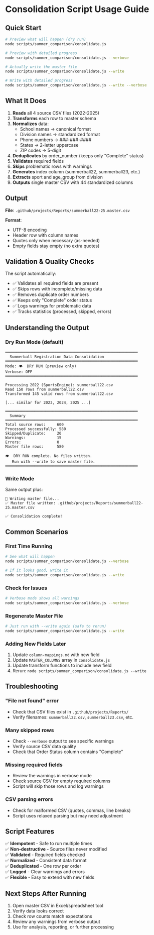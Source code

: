 # Consolidation Script Usage Guide

## Quick Start

```bash
# Preview what will happen (dry run)
node scripts/summer_comparison/consolidate.js

# Preview with detailed progress
node scripts/summer_comparison/consolidate.js --verbose

# Actually write the master file
node scripts/summer_comparison/consolidate.js --write

# Write with detailed progress
node scripts/summer_comparison/consolidate.js --write --verbose
```

## What It Does

1. **Reads** all 4 source CSV files (2022-2025)
2. **Transforms** each row to master schema
3. **Normalizes** data:
   - School names → canonical format
   - Division names → standardized format
   - Phone numbers → ###-###-####
   - States → 2-letter uppercase
   - ZIP codes → 5-digit
4. **Deduplicates** by order_number (keeps only "Complete" status)
5. **Validates** required fields
6. **Skips** problematic rows with warnings
7. **Generates** index column (summerball22, summerball23, etc.)
8. **Extracts** sport and age_group from division
9. **Outputs** single master CSV with 44 standardized columns

## Output

**File**: `.github/projects/Reports/summerball22-25.master.csv`

**Format**:
- UTF-8 encoding
- Header row with column names
- Quotes only when necessary (as-needed)
- Empty fields stay empty (no extra quotes)

## Validation & Quality Checks

The script automatically:
- ✅ Validates all required fields are present
- ✅ Skips rows with incomplete/missing data
- ✅ Removes duplicate order numbers
- ✅ Keeps only "Complete" order status
- ✅ Logs warnings for problematic data
- ✅ Tracks statistics (processed, skipped, errors)

## Understanding the Output

### Dry Run Mode (default)
```
═══════════════════════════════════════════════════════════
  Summerball Registration Data Consolidation
═══════════════════════════════════════════════════════════
Mode: 👁️  DRY RUN (preview only)
Verbose: OFF
═══════════════════════════════════════════════════════════

Processing 2022 (SportsEngine): summerball22.csv
Read 150 rows from summerball22.csv
Transformed 145 valid rows from summerball22.csv

[... similar for 2023, 2024, 2025 ...]

═══════════════════════════════════════════════════════════
  Summary
═══════════════════════════════════════════════════════════
Total source rows:     600
Processed successfully: 580
Skipped/Duplicate:     20
Warnings:              15
Errors:                0
Master file rows:      580

👁️  DRY RUN complete. No files written.
   Run with --write to save master file.
═══════════════════════════════════════════════════════════
```

### Write Mode
Same output plus:
```
📝 Writing master file...
✅ Master file written: .github/projects/Reports/summerball22-25.master.csv

✅ Consolidation complete!
```

## Common Scenarios

### First Time Running
```bash
# See what will happen
node scripts/summer_comparison/consolidate.js --verbose

# If it looks good, write it
node scripts/summer_comparison/consolidate.js --write
```

### Check for Issues
```bash
# Verbose mode shows all warnings
node scripts/summer_comparison/consolidate.js --verbose
```

### Regenerate Master File
```bash
# Just run with --write again (safe to rerun)
node scripts/summer_comparison/consolidate.js --write
```

### Adding New Fields Later
1. Update `column-mappings.md` with new field
2. Update `MASTER_COLUMNS` array in `consolidate.js`
3. Update transform functions to include new field
4. Rerun: `node scripts/summer_comparison/consolidate.js --write`

## Troubleshooting

### "File not found" error
- Check that CSV files exist in `.github/projects/Reports/`
- Verify filenames: `summerball22.csv`, `summerball23.csv`, etc.

### Many skipped rows
- Check `--verbose` output to see specific warnings
- Verify source CSV data quality
- Check that Order Status column contains "Complete"

### Missing required fields
- Review the warnings in verbose mode
- Check source CSV for empty required columns
- Script will skip those rows and log warnings

### CSV parsing errors
- Check for malformed CSV (quotes, commas, line breaks)
- Script uses relaxed parsing but may need adjustment

## Script Features

✅ **Idempotent** - Safe to run multiple times  
✅ **Non-destructive** - Source files never modified  
✅ **Validated** - Required fields checked  
✅ **Normalized** - Consistent data format  
✅ **Deduplicated** - One row per order  
✅ **Logged** - Clear warnings and errors  
✅ **Flexible** - Easy to extend with new fields  

## Next Steps After Running

1. Open master CSV in Excel/spreadsheet tool
2. Verify data looks correct
3. Check row counts match expectations
4. Review any warnings from verbose output
5. Use for analysis, reporting, or further processing
